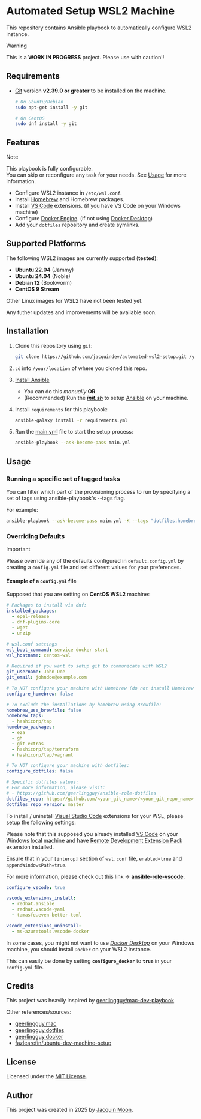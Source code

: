 # Automated Setup WSL2 Machine

This repository contains Ansible playbook to automatically configure WSL2 instance.

> [!WARNING]
> This is a **WORK IN PROGRESS** project. Please use with caution!!

## Requirements

- [Git](https://git-scm.com/downloads) version **v2.39.0 or greater** to be installed on the machine.

	```bash
	# On Ubuntu/Debian
	sudo apt-get install -y git

	# On CentOS
	sudo dnf install -y git
	```

## Features

> [!NOTE]
> This playbook is fully configurable. <br>
> You can skip or reconfigure any task for your needs. See [Usage](#Usage) for more information.

- Configure WSL2 instance in `/etc/wsl.conf`.
- Install [Homebrew](https://brew.sh/) and Homebrew packages.
- Install [VS Code](https://code.visualstudio.com/) extensions. (if you have VS Code on your Windows machine)
- Configure [Docker Engine](https://docs.docker.com/engine/). (if not using [Docker Desktop](https://www.docker.com/products/docker-desktop/))
- Add your `dotfiles` repository and create symlinks.

## Supported Platforms

The following WSL2 images are currently supported (**tested**):

- **Ubuntu 22.04** (Jammy)
- **Ubuntu 24.04** (Noble)
- **Debian 12** (Bookworm)
- **CentOS 9 Stream**

Other Linux images for WSL2 have not been tested yet.

Any futher updates and improvements will be available soon.

## Installation

1. Clone this repository using `git`:

	```bash
	git clone https://github.com/jacquindev/automated-wsl2-setup.git /your/location
	```

2. `cd` into `/your/location` of where you cloned this repo.

3. [Install Ansible](https://docs.ansible.com/ansible/latest/installation_guide/index.html)

	- You can do this *manually* **OR**
	- (Recommended) Run the ***[init.sh](./init.sh)*** to setup [Ansible](https://docs.ansible.com/ansible/latest/index.html) on your machine.

4. Install `requirements` for this playbook:

	```bash
	ansible-galaxy install -r requirements.yml
	```

5. Run the [main.yml](./main.yml) file to start the setup process:

	```bash
	ansible-playbook --ask-become-pass main.yml
	```

## Usage

### Running a specific set of tagged tasks

You can filter which part of the provisioning process to run by specifying a set of tags using ansible-playbook's --tags flag.

For example:

```bash
ansible-playbook --ask-become-pass main.yml -K --tags "dotfiles,homebrew"
```

### Overriding Defaults

> [!IMPORTANT]
> Please override any of the defaults configured in `default.config.yml` by creating a `config.yml` file and set different values for your preferences.

#### Example of a `config.yml` file

Supposed that you are setting on **CentOS WSL2** machine:

```yaml
# Packages to install via dnf:
installed_packages:
  - epel-release
  - dnf-plugins-core
  - wget
  - unzip

# wsl.conf settings
wsl_boot_command: service docker start
wsl_hostname: centos-wsl

# Required if you want to setup git to communicate with WSL2
git_username: John Doe
git_email: johndoe@example.com

# To NOT configure your machine with Homebrew (do not install Homebrew and its packages)
configure_homebrew: false

# To exclude the installations by homebrew using Brewfile:
homebrew_use_brewfile: false
homebrew_taps:
  - hashicorp/tap
homebrew_packages:
  - eza
  - gh
  - git-extras
  - hashicorp/tap/terraform
  - hashicorp/tap/vagrant

# To NOT configure your machine with dotfiles:
configure_dotfiles: false

# Specific dotfiles values:
# For more information, please visit:
# - https://github.com/geerlingguy/ansible-role-dotfiles
dotfiles_repo: https://github.com/<your_git_name>/<your_git_repo_name>.git
dotfiles_repo_version: master
```

To install / uninstall [Visual Studio Code](https://code.visualstudio.com/) extensions for your WSL, please setup the following settings:

Please note that this supposed you already installed [VS Code](https://code.visualstudio.com/) on your Windows local machine and have [Remote Development Extension Pack](https://marketplace.visualstudio.com/items?itemName=ms-vscode-remote.vscode-remote-extensionpack) extension installed.

Ensure that in your `[interop]` section of `wsl.conf` file, `enabled=true` and `appendWindowsPath=true`.

For more information, please check out this link -> **[ansible-role-vscode](./roles/ansible-role-vscode/README.md)**.

```yaml
configure_vscode: true

vscode_extensions_install:
  - redhat.ansible
  - redhat.vscode-yaml
  - tamasfe.even-better-toml

vscode_extensions_uninstall:
  - ms-azuretools.vscode-docker
```

In some cases, you might not want to use *[Docker Desktop](https://www.docker.com/products/docker-desktop/)* on your Windows machine, you should install `Docker` on your WSL2 instance.

This can easily be done by setting **`configure_docker`** to **`true`** in your `config.yml` file.

## Credits

This project was heavily inspired by [geerlingguy/mac-dev-playbook](https://github.com/geerlingguy/mac-dev-playbook)

Other references/sources:

- [geerlingguy.mac](https://github.com/geerlingguy/ansible-collection-mac)
- [geerlingguy.dotfiles](https://github.com/geerlingguy/ansible-role-dotfiles)
- [geerlingguy.docker](https://github.com/geerlingguy/ansible-role-docker)
- [fazlearefin/ubuntu-dev-machine-setup](https://github.com/fazlearefin/ubuntu-dev-machine-setup)

## License

Licensed under the [MIT License](https://github.com/jacquindev/automated-wsl2-setup/blob/master/LICENSE).

## Author

This project was created in 2025 by [Jacquin Moon](https://github.com/jacquindev).
